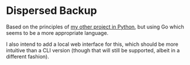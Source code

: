 # Dispersed Backup
Based on the principles of [my other project in Python](https://github.com/ammesonb/logical-backup), but using Go which seems to be a more appropriate language.

I also intend to add a local web interface for this, which should be more intuitive than a CLI version (though that will still be supported, albeit in a different fashion).
